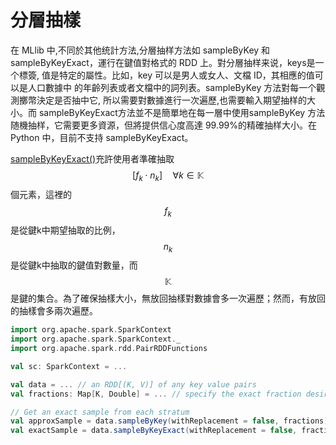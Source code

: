 # 分層抽樣
在 MLlib 中,不同於其他统計方法,分層抽样方法如 sampleByKey 和 sampleByKeyExact，運行在鍵值對格式的 RDD 上。對分層抽样来说，keys是一个標簽, 值是特定的屬性。比如，key 可以是男人或女人、文檔 ID，其相應的值可以是人口數據中 的年齡列表或者文檔中的詞列表。sampleByKey 方法對每一个觀測擲幣決定是否抽中它, 所以需要對數據進行一次遍歷,也需要輸入期望抽样的大小。而 sampleByKeyExact方法並不是簡單地在每一層中使用sampleByKey 方法随機抽样，它需要更多資源，但將提供信心度高達 99.99%的精確抽样大小。在 Python 中，目前不支持 sampleByKeyExact。

[sampleByKeyExact()](https://spark.apache.org/docs/latest/api/scala/index.html#org.apache.spark.rdd.PairRDDFunctions)充許使用者準確抽取 $$[f_k \cdot n_k]
 \quad\forall k\in\mathbb K $$個元素，這裡的$$f_k$$是從鍵k中期望抽取的比例，$$n_k$$是從鍵k中抽取的鍵值對數量，而$$\mathbb K$$是鍵的集合。為了確保抽樣大小，無放回抽樣對數據會多一次遍歷；然而，有放回的抽樣會多兩次遍歷。

```scala
import org.apache.spark.SparkContext
import org.apache.spark.SparkContext._
import org.apache.spark.rdd.PairRDDFunctions

val sc: SparkContext = ...

val data = ... // an RDD[(K, V)] of any key value pairs
val fractions: Map[K, Double] = ... // specify the exact fraction desired from each key

// Get an exact sample from each stratum
val approxSample = data.sampleByKey(withReplacement = false, fractions)
val exactSample = data.sampleByKeyExact(withReplacement = false, fractions)
```
